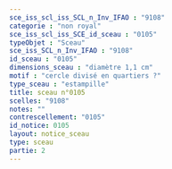 ```yaml
---
sce_iss_scl_iss_SCL_n_Inv_IFAO : "9108"
categorie : "non royal"
sce_iss_scl_iss_SCE_id_sceau : "0105"
typeObjet : "Sceau"
sce_iss_SCL_n_Inv_IFAO : "9108"
id_sceau : "0105"
dimensions_sceau : "diamètre 1,1 cm"
motif : "cercle divisé en quartiers ?"
type_sceau : "estampille"
title: sceau n°0105
scelles: "9108"
notes: ""
contrescellement: "0105"
id_notice: 0105
layout: notice_sceau
type: sceau
partie: 2
---
```


